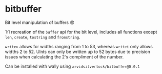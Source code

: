 # bitbuffer
Bit level manipulation of buffers :sunglasses:

1:1 recreation of the `buffer` api for the bit level, includes all functions except `len`, `create`, `tostring` and `fromstring`.

`writeu` allows for widths ranging from 1 to 53, whereas `writei` only allows widths 2 to 52. UInts can only be written up to 52 bytes due to precision issues when calculating the 2's compliment of the number.

Can be installed with wally using `arvidsilverlock/bitbuffer@0.0.1`
